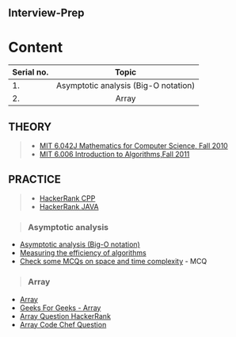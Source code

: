 ## Interview-Prep

# Content

| Serial no.        | Topic     |
| ------------- |:-------------:|
| 1.    | Asymptotic analysis (Big-O notation) |
|2.     | Array|

## THEORY
>  * [MIT 6.042J Mathematics for Computer Science, Fall 2010](https://www.youtube.com/playlist?list=PLB7540DEDD482705B)
>  * [MIT 6.006 Introduction to Algorithms,Fall 2011](https://www.youtube.com/playlist?list=PLUl4u3cNGP61Oq3tWYp6V_F-5jb5L2iHb)

## PRACTICE 
> * [HackerRank CPP](https://www.hackerrank.com/domains/cpp?badge_type=cpp)
> * [HackerRank JAVA](https://www.hackerrank.com/domains/java)


> ### Asymptotic analysis
 * [Asymptotic analysis (Big-O notation)](https://www.youtube.com/watch?v=V42FBiohc6c&list=PL2_aWCzGMAwI9HK8YPVBjElbLbI3ufctn)
 * [Measuring the efficiency of algorithms](https://www.iarcs.org.in/inoi/online-study-material/topics/efficiency.php)
 * [Check some MCQs on space and time complexity](https://discuss.codechef.com/t/multiple-choice-questions-related-to-testing-knowledge-about-time-and-space-complexity-of-a-program/17976) - MCQ 
 
> ### Array 
 * [Array](https://archive.org/details/ucberkeley_webcast_Wp8oiO_CZZE)
 * [Geeks For Geeks - Array](https://www.geeksforgeeks.org/array-data-structure/)
 * [Array Question HackerRank](https://www.hackerrank.com/domains/data-structures?filters%5Bsubdomains%5D%5B%5D=arrays)
 * [Array Code Chef Question](https://www.codechef.com/tags/problems/array)


